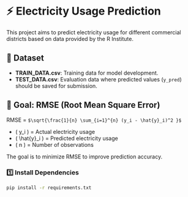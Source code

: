 # ⚡️ Electricity Usage Prediction

This project aims to predict electricity usage for different commercial districts based on data provided by the R Institute.

## 📂 Dataset
- **TRAIN_DATA.csv**: Training data for model development.  
- **TEST_DATA.csv**: Evaluation data where predicted values (`y_pred`) should be saved for submission.

## 🎯 Goal: RMSE (Root Mean Square Error)

RMSE = `$\sqrt{\frac{1}{n} \sum_{i=1}^{n} (y_i - \hat{y}_i)^2 }$`
- \( y_i \) = Actual electricity usage  
- \( \hat{y}_i \) = Predicted electricity usage  
- \( n \) = Number of observations  

The goal is to minimize RMSE to improve prediction accuracy.

### 1️⃣ Install Dependencies
```bash
pip install -r requirements.txt




